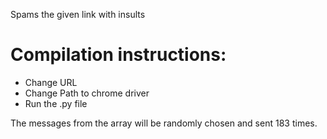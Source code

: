 Spams the given link with insults


# Compilation instructions:

- Change URL
- Change Path to chrome driver
- Run the .py file


The messages from the array will be randomly chosen and sent 183 times.
